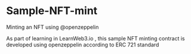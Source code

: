 # Sample-NFT-mint
Minting an NFT using @openzeppelin 

As part of learning in LearnWeb3.io , this sample NFT minting contract is developed using openzeppelin according to ERC 721 standard
